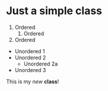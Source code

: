 # Just a simple class


1. Ordered
    1. Ordered
2. Ordered
    
    
* Unordered 1
* Unordered 2
    * Unordered 2a
* Unordered 3
    
This is my *new* **class**!